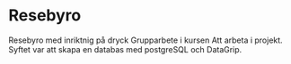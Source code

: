 # Resebyro
 Resebyro med inriktnig på dryck
Grupparbete i kursen Att arbeta i projekt. Syftet var att skapa en databas med postgreSQL och DataGrip.

